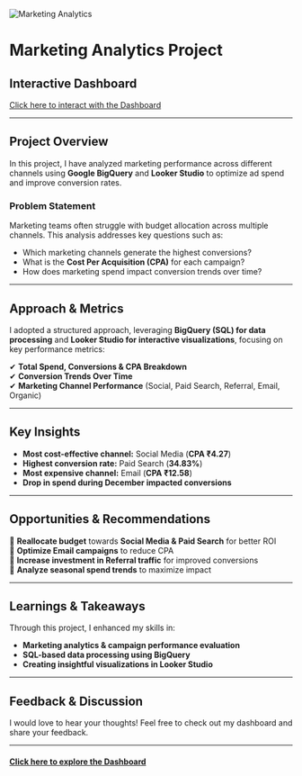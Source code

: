![Marketing Analytics](https://github.com/Hasan013/Data-Analysis-Looker-Studio-BigQuery/blob/main/Marketing%20Analytics/Dashboard/Marketing%20Analytics.PNG)
# Marketing Analytics Project

## Interactive Dashboard
[Click here to interact with the Dashboard](https://lookerstudio.google.com/reporting/34124124-8b1f-48e7-b6c3-379fd1ffe369)

---

## Project Overview
In this project, I have analyzed marketing performance across different channels using **Google BigQuery** and **Looker Studio** to optimize ad spend and improve conversion rates.

### Problem Statement
Marketing teams often struggle with budget allocation across multiple channels. This analysis addresses key questions such as:
- Which marketing channels generate the highest conversions?
- What is the **Cost Per Acquisition (CPA)** for each campaign?
- How does marketing spend impact conversion trends over time?

---

## Approach & Metrics
I adopted a structured approach, leveraging **BigQuery (SQL) for data processing** and **Looker Studio for interactive visualizations**, focusing on key performance metrics:

✔ **Total Spend, Conversions & CPA Breakdown**  
✔ **Conversion Trends Over Time**  
✔ **Marketing Channel Performance** (Social, Paid Search, Referral, Email, Organic)

---

## Key Insights
- **Most cost-effective channel:** Social Media (**CPA ₹4.27**)
- **Highest conversion rate:** Paid Search (**34.83%**)
- **Most expensive channel:** Email (**CPA ₹12.58**)
- **Drop in spend during December impacted conversions**

---

## Opportunities & Recommendations
🔹 **Reallocate budget** towards **Social Media & Paid Search** for better ROI  
🔹 **Optimize Email campaigns** to reduce CPA  
🔹 **Increase investment in Referral traffic** for improved conversions  
🔹 **Analyze seasonal spend trends** to maximize impact  

---

## Learnings & Takeaways
Through this project, I enhanced my skills in:
- **Marketing analytics & campaign performance evaluation**
- **SQL-based data processing using BigQuery**
- **Creating insightful visualizations in Looker Studio**

---

## Feedback & Discussion
I would love to hear your thoughts! Feel free to check out my dashboard and share your feedback. 

---

#### [Click here to explore the Dashboard](https://lookerstudio.google.com/reporting/34124124-8b1f-48e7-b6c3-379fd1ffe369)
